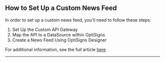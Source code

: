 ## How to Set Up a Custom News Feed

In order to set up a custom news feed, you'll need to follow these steps:

  1. Set Up the Custom API Gateway
  2. Map the API to a DataSource within OptiSigns
  3. Create a News Feed Using OptiSigns Designer

For additional information, see the full article [here](https://support.optisigns.com/hc/en-us/articles/35337746613139)

---
